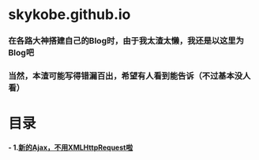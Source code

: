 # skykobe.github.io
### 在各路大神搭建自己的Blog时，由于我太渣太懒，我还是以这里为Blog吧

### 当然，本渣可能写得错漏百出，希望有人看到能告诉（不过基本没人看）
# 目录

#### - 1.[新的Ajax，不用XMLHttpRequest啦](https://github.com/skykobe/skykobe.github.io/issues/1)
